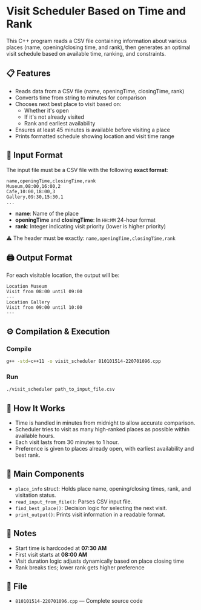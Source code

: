 # Visit Scheduler Based on Time and Rank

This C++ program reads a CSV file containing information about various places (name, opening/closing time, and rank), then generates an optimal visit schedule based on available time, ranking, and constraints.

## 📋 Features

- Reads data from a CSV file (name, openingTime, closingTime, rank)
- Converts time from string to minutes for comparison
- Chooses next best place to visit based on:
  - Whether it's open
  - If it's not already visited
  - Rank and earliest availability
- Ensures at least 45 minutes is available before visiting a place
- Prints formatted schedule showing location and visit time range

## 🧾 Input Format

The input file must be a CSV file with the following **exact format**:

```
name,openingTime,closingTime,rank
Museum,08:00,16:00,2
Cafe,10:00,18:00,3
Gallery,09:30,15:30,1
...
```

- **name**: Name of the place
- **openingTime** and **closingTime**: In `HH:MM` 24-hour format
- **rank**: Integer indicating visit priority (lower is higher priority)

⚠️ The header must be exactly: `name,openingTime,closingTime,rank`

## 🖨️ Output Format

For each visitable location, the output will be:

```
Location Museum
Visit from 08:00 until 09:00
---
Location Gallery
Visit from 09:00 until 10:00
---
```

## ⚙️ Compilation & Execution

### Compile

```bash
g++ -std=c++11 -o visit_scheduler 810101514-220701096.cpp
```

### Run

```bash
./visit_scheduler path_to_input_file.csv
```

## 🧠 How It Works

- Time is handled in minutes from midnight to allow accurate comparison.
- Scheduler tries to visit as many high-ranked places as possible within available hours.
- Each visit lasts from 30 minutes to 1 hour.
- Preference is given to places already open, with earliest availability and best rank.

## 📁 Main Components

- `place_info` struct: Holds place name, opening/closing times, rank, and visitation status.
- `read_input_from_file()`: Parses CSV input file.
- `find_best_place()`: Decision logic for selecting the next visit.
- `print_output()`: Prints visit information in a readable format.

## 📎 Notes

- Start time is hardcoded at **07:30 AM**
- First visit starts at **08:00 AM**
- Visit duration logic adjusts dynamically based on place closing time
- Rank breaks ties; lower rank gets higher preference

## 📄 File

- `810101514-220701096.cpp` — Complete source code

